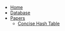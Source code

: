 - [Home](/)
- [Database](/Database/)
- [Papers](/Database/Papers/)
  - [Concise Hash Table](/Database/Papers/CHT.md)
